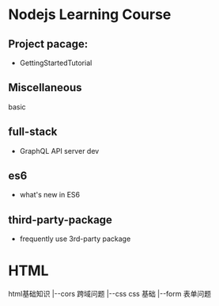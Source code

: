 # Nodejs Learning Course
## Project pacage: 
* GettingStartedTutorial

## Miscellaneous
basic

## full-stack
* GraphQL API server dev

## es6
* what's new in ES6
## third-party-package
* frequently use 3rd-party package 

# HTML
html基础知识
|--cors 跨域问题
|--css css 基础
|--form 表单问题
